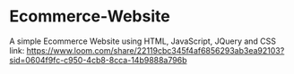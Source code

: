 # Ecommerce-Website
A  simple Ecommerce Website using HTML, JavaScript, JQuery and CSS
link: https://www.loom.com/share/22119cbc345f4af6856293ab3ea92103?sid=0604f9fc-c950-4cb8-8cca-14b9888a796b

